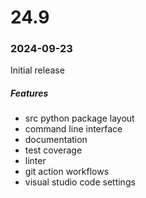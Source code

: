 # 24.9
### 2024-09-23

Initial release

##### Features 
- src python package layout
- command line interface
- documentation
- test coverage
- linter
- git action workflows
- visual studio code settings